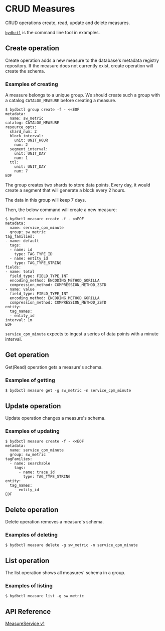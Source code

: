 # CRUD Measures

CRUD operations create, read, update and delete measures.

[`bydbctl`](../../clients.md#command-line) is the command line tool in examples.

## Create operation

Create operation adds a new measure to the database's metadata registry repository. If the measure does not currently exist, create operation will create the schema.

### Examples of creating

A measure belongs to a unique group. We should create such a group with a catalog `CATALOG_MEASURE`
before creating a measure.

```shell
$ bydbctl group create -f - <<EOF
metadata:
  name: sw_metric
catalog: CATALOG_MEASURE
resource_opts:
  shard_num: 2
  block_interval:
    unit: UNIT_HOUR
    num: 2
  segment_interval:
    unit: UNIT_DAY
    num: 1
  ttl:
    unit: UNIT_DAY
    num: 7
EOF
```

The group creates two shards to store data points. Every day, it would create a
segment that will generate a block every 2 hours.

The data in this group will keep 7 days.

Then, the below command will create a new measure:

```shell
$ bydbctl measure create -f - <<EOF
metadata:
  name: service_cpm_minute
  group: sw_metric
tag_families:
- name: default
  tags:
  - name: id
    type: TAG_TYPE_ID
  - name: entity_id
    type: TAG_TYPE_STRING
fields:
- name: total
  field_type: FIELD_TYPE_INT
  encoding_method: ENCODING_METHOD_GORILLA
  compression_method: COMPRESSION_METHOD_ZSTD
- name: value
  field_type: FIELD_TYPE_INT
  encoding_method: ENCODING_METHOD_GORILLA
  compression_method: COMPRESSION_METHOD_ZSTD
entity:
  tag_names:
  - entity_id
interval: 1m
EOF
```

`service_cpm_minute` expects to ingest a series of data points with a minute interval.

## Get operation

Get(Read) operation gets a measure's schema.

### Examples of getting

```shell
$ bydbctl measure get -g sw_metric -n service_cpm_minute
```

## Update operation

Update operation changes a measure's schema.

### Examples of updating

```shell
$ bydbctl measure create -f - <<EOF
metadata:
  name: service_cpm_minute
  group: sw_metric
tagFamilies:
  - name: searchable
    tags: 
      - name: trace_id
        type: TAG_TYPE_STRING
entity:
  tag_names:
    - entity_id
EOF
```

## Delete operation

Delete operation removes a measure's schema.

### Examples of deleting

```shell
$ bydbctl measure delete -g sw_metric -n service_cpm_minute
```

## List operation

The list operation shows all measures' schema in a group.

### Examples of listing

```shell
$ bydbctl measure list -g sw_metric
```

## API Reference

[MeasureService v1](../../api-reference.md#MeasureService)
